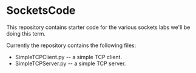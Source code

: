 # SocketsCode
This repository contains starter code for the various sockets labs we'll be doing this term.

Currently the repository contains the following files:
* SimpleTCPClient.py -- a simple TCP client.
* SimpleTCPServer.py -- a simple TCP server.
